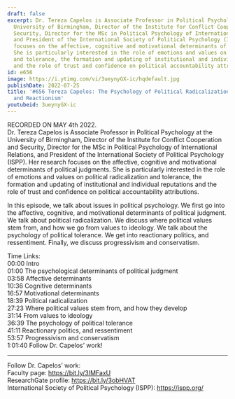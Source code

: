 ```yaml
---
draft: false
excerpt: Dr. Tereza Capelos is Associate Professor in Political Psychology at the
  University of Birmingham, Director of the Institute for Conflict Cooperation and
  Security, Director for the MSc in Political Psychology of International Relations,
  and President of the International Society of Political Psychology (ISPP). Her research
  focuses on the affective, cognitive and motivational determinants of political judgments.
  She is particularly interested in the role of emotions and values on political radicalization
  and tolerance, the formation and updating of institutional and individual reputations
  and the role of trust and confidence on political accountability attributions.
id: e656
image: https://i.ytimg.com/vi/3ueynyGX-ic/hqdefault.jpg
publishDate: 2022-07-25
title: '#656 Tereza Capelos: The Psychology of Political Radicalization, Tolerance,
  and Reactionism'
youtubeid: 3ueynyGX-ic
---
```

RECORDED ON MAY 4th 2022.  
Dr. Tereza Capelos is Associate Professor in Political Psychology at the University of Birmingham, Director of the Institute for Conflict Cooperation and Security, Director for the MSc in Political Psychology of International Relations, and President of the International Society of Political Psychology (ISPP). Her research focuses on the affective, cognitive and motivational determinants of political judgments. She is particularly interested in the role of emotions and values on political radicalization and tolerance, the formation and updating of institutional and individual reputations and the role of trust and confidence on political accountability attributions.

In this episode, we talk about issues in political psychology. We first go into the affective, cognitive, and motivational determinants of political judgment. We talk about political radicalization. We discuss where political values stem from, and how we go from values to ideology. We talk about the psychology of political tolerance. We get into reactionary politics, and ressentiment. Finally, we discuss progressivism and conservatism.

Time Links:  
00:00 Intro  
01:00  The psychological determinants of political judgment  
03:58  Affective determinants  
10:36  Cognitive determinants  
16:57  Motivational determinants  
18:39  Political radicalization  
27:23  Where political values stem from, and how they develop  
31:14  From values to ideology  
36:39  The psychology of political tolerance  
41:11  Reactionary politics, and ressentiment  
53:57  Progressivism and conservatism  
1:01:40  Follow Dr. Capelos’ work!

---

Follow Dr. Capelos’ work:  
Faculty page: https://bit.ly/3IMFaxU  
ResearchGate profile: https://bit.ly/3obHVAT  
International Society of Political Psychology (ISPP): https://ispp.org/
